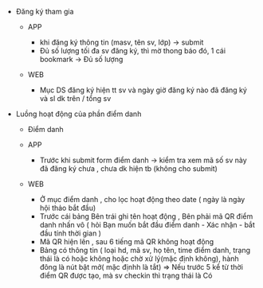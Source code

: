 * Đăng ký tham gia
  + APP
    + khi đăng ký thông tin (masv, tên sv, lớp) -> submit
    + Đủ số lượng tối đa sv đăng ký, thì mờ thong báo đó, 1 cái bookmark -> Đủ số lượng
   
  + WEB 
    + Mục DS đăng ký hiện tt sv và ngày giờ đăng ký nào đã đăng ký và sl dk trên / tổng sv
    
- Luồng hoạt động của phần điểm danh 
  
   * Điểm danh
   + APP
     + Trước khi submit form điểm danh -> kiểm tra xem mã số sv này đã đăng ký chưa , chưa dk hiện tb (không cho submit) 
   + WEB
    
     
     + Ở mục điểm danh , cho lọc hoạt động theo date ( ngày là ngày hội thảo bắt đầu)
     + Trước cái bảng Bên trái ghi tên hoạt động , Bên phải mã QR điểm danh nhấn vô ( hỏi Bạn muốn bắt đầu điểm danh - Xác nhận - bắt đầu tính thời gian ) 
     + Mã QR hiện lên , sau 6 tiếng mã QR không hoạt động
     + Bảng có thông tin ( loại hd, mã sv, họ tên, time điểm danh, trạng thái là có hoặc không hoặc chờ xử lý(mặc định không), hành đông là nút bật mở( mặc địnhh là tắt)
     => Nếu trước 5 kể từ thời điểm QR được tạo, mà sv checkin thì trạng thái là Có 
    
  
